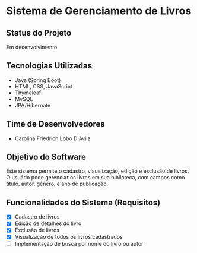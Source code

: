 # Sistema de Gerenciamento de Livros

## Status do Projeto
Em desenvolvimento

## Tecnologias Utilizadas
- Java (Spring Boot)
- HTML, CSS, JavaScript
- Thymeleaf
- MySQL
- JPA/Hibernate

## Time de Desenvolvedores
- Carolina Friedrich Lobo D Avila
  
## Objetivo do Software
Este sistema permite o cadastro, visualização, edição e exclusão de livros. O usuário pode gerenciar os livros em sua biblioteca, com campos como título, autor, gênero, e ano de publicação.

## Funcionalidades do Sistema (Requisitos)
- [x] Cadastro de livros
- [x] Edição de detalhes do livro
- [x] Exclusão de livros
- [x] Visualização de todos os livros cadastrados
- [ ] Implementação de busca por nome do livro ou autor

